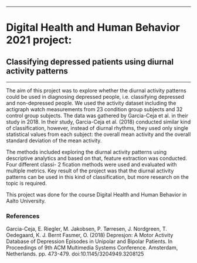 ------------------------------------------------------------------------
# Digital Health and Human Behavior 2021 project: 
## Classifying depressed patients using diurnal activity patterns
------------------------------------------------------------------------
The aim of this project was to explore whether the diurnal activity patterns could be
used in diagnosing depressed people, i.e. classifying depressed and non-depressed
people. We used the activity dataset including the actigraph watch measurements
from 23 condition group subjects and 32 control group subjects. The data was gathered by Garcia-Ceja et al. in their study in 2018. In their study, Garcia-Ceja et al. (2018) conducted similar kind of classification, however, instead of diurnal rhythms, they used only single statistical values from each subject: the overall mean activity and the overall standard deviation of the mean activity. 

The methods included exploring the diurnal activity patterns using descriptive analytics and based on that, feature extraction was conducted. Four different classi-
2 fication methods were used and evaluated with multiple metrics. Key result of the project was that the diurnal activity patterns can be used in this kind of classification, but more research on the topic is required.

This project was done for the course Digital Health and Human Behavior in Aalto University. 

### References
Garcia-Ceja, E. Riegler, M. Jakobsen, P. Tørresen, J. Nordgreen, T. Oedegaard, K. J. Bernt Fasmer, O. (2018) Depresjon: A Motor Activity Database of Depression Episodes in Unipolar and Bipolar Patients. In Proceedings of 9th ACM Multimedia Systems Conference. Amsterdam, Netherlands. pp. 473-479. doi:10.1145/3204949.3208125 
